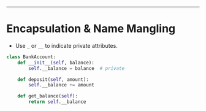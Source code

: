 

---

# Encapsulation & Name Mangling
- Use `_` or `__` to indicate private attributes.

```python
class BankAccount:
    def __init__(self, balance):
        self.__balance = balance  # private

    def deposit(self, amount):
        self.__balance += amount

    def get_balance(self):
        return self.__balance
```
